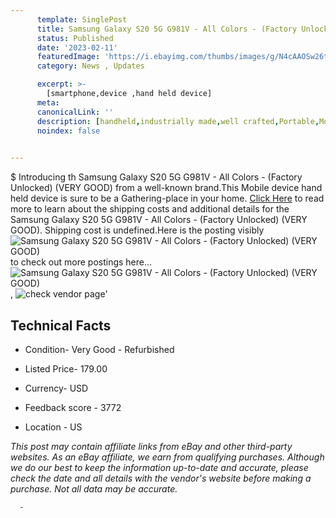 ```yaml
---
      template: SinglePost
      title: Samsung Galaxy S20 5G G981V - All Colors - (Factory Unlocked)  (VERY GOOD)
      status: Published
      date: '2023-02-11'
      featuredImage: 'https://i.ebayimg.com/thumbs/images/g/N4cAAOSw26tjPxs6/s-l225.jpg'
      category: News , Updates

      excerpt: >-
        [smartphone,device ,hand held device]
      meta:
      canonicalLink: ''
      description: [handheld,industrially made,well crafted,Portable,Mobile,Compact,Convenient,Lightweight,Maneuverable,Man-portable,Miniature,Carriable,Hand-held,Light,Holdable,Transportable,Mobile device,Pocket-sized,On-the-go,Wireless,Cordless,Compact size,Convenient size, smartphone,device ,hand held device]
      noindex: false
      

---
```

$
      Introducing th Samsung Galaxy S20 5G G981V - All Colors - (Factory Unlocked)  (VERY GOOD) from a well-known brand.This Mobile device hand held device is sure to be a Gathering-place in your home. [Click Here](https://www.ebay.com/itm/403925334505?hash=item5e0bd379e9%3Ag%3AN4cAAOSw26tjPxs6&mkevt=1&mkcid=1&mkrid=711-53200-19255-0&campid=%253CePNCampaignId%253E&customid=%253CreferenceId%253E&toolid=10049) to read more to learn about the shipping costs and additional details for the Samsung Galaxy S20 5G G981V - All Colors - (Factory Unlocked)  (VERY GOOD). Shipping cost is undefined.Here is the posting visibly ![Samsung Galaxy S20 5G G981V - All Colors - (Factory Unlocked)  (VERY GOOD)](https://i.ebayimg.com/thumbs/images/g/N4cAAOSw26tjPxs6/s-l225.jpg) to check out more postings here... ![Samsung Galaxy S20 5G G981V - All Colors - (Factory Unlocked)  (VERY GOOD)](https://i.ebayimg.com/images/g/N4cAAOSw26tjPxs6/s-l1600.jpg), ![check vendor page](https://origin-galleryplus.ebayimg.com/ws/web/403925334505_2_0_1/225x225.jpg,https://origin-galleryplus.ebayimg.com/ws/web/403925334505_3_0_1/225x225.jpg,https://origin-galleryplus.ebayimg.com/ws/web/403925334505_4_0_1/225x225.jpg,https://origin-galleryplus.ebayimg.com/ws/web/403925334505_5_0_1/225x225.jpg,https://origin-galleryplus.ebayimg.com/ws/web/403925334505_6_0_1/225x225.jpg,https://origin-galleryplus.ebayimg.com/ws/web/403925334505_7_0_1/225x225.jpg,https://origin-galleryplus.ebayimg.com/ws/web/403925334505_8_0_1/225x225.jpg,https://origin-galleryplus.ebayimg.com/ws/web/403925334505_9_0_1/225x225.jpg)'

      

 ## Technical Facts 



     
      

 - Condition- Very Good - Refurbished 


      

 - Listed Price- 179.00 


      

 - Currency- USD 


      

 - Feedback score - 3772 


      

 - Location - US 


      
      

 *_This post may contain affiliate links from eBay and other third-party websites. As an eBay affiliate, we earn from qualifying purchases. Although we do our best to keep the information up-to-date and accurate, please check the date and all details with the vendor's website before making a purchase. Not all data may be accurate._*




      -

